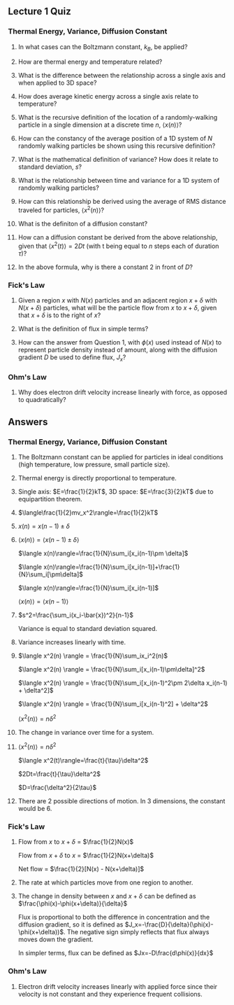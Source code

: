 ## Lecture 1 Quiz

### Thermal Energy, Variance, Diffusion Constant
1. In what cases can the Boltzmann constant, $k_B$, be applied?
   
2. How are thermal energy and temperature related?
   
3. What is the difference between the relationship across a single axis and when applied to 3D space?
   
4. How does average kinetic energy across a single axis relate to temperature?
   
5. What is the recursive definition of the location of a randomly-walking particle in a single dimension at a discrete time $n$, $\langle x(n)\rangle$?
   
6. How can the constancy of the average position of a 1D system of $N$ randomly walking particles be shown using this recursive definition?
   
7. What is the mathematical definition of variance? How does it relate to standard deviation, $s$?
   
8. What is the relationship between time and variance for a 1D system of randomly walking particles?
   
9.  How can this relationship be derived using the average of RMS distance traveled for particles, $\langle x^2(n)\rangle$?
    
10. What is the definiton of a diffusion constant?

11. How can a diffusion constant be derived from the above relationship, given that $\langle x^2(t)\rangle=2Dt$ (with t being equal to $n$ steps each of duration $\tau$)?

12. In the above formula, why is there a constant 2 in front of $D$?

### Fick's Law

1. Given a region $x$ with $N(x)$ particles and an adjacent region $x+\delta$ with $N(x+\delta)$ particles, what will be the particle flow from $x$ to $x+\delta$, given that $x+\delta$ is to the right of $x$?

2. What is the definition of flux in simple terms?

3. How can the answer from Question 1, with $\phi(x)$ used instead of $N(x)$ to represent particle density instead of amount, along with the diffusion gradient $D$ be used to define flux, $J_x$?

### Ohm's Law

1. Why does electron drift velocity increase linearly with force, as opposed to quadratically?

## Answers

### Thermal Energy, Variance, Diffusion Constant
1. The Boltzmann constant can be applied for particles in ideal conditions (high temperature, low pressure, small particle size).
   
2. Thermal energy is directly proportional to temperature.
   
3. Single axis: $E=\frac{1}{2}kT$, 3D space: $E=\frac{3}{2}kT$ due to equipartition theorem.

4. $\langle\frac{1}{2}mv_x^2\rangle=\frac{1}{2}kT$

5. $x(n)=x(n-1)\pm\delta$
  
6. $\langle x(n)\rangle=\langle x(n-1)\pm\delta \rangle$
   
   $\langle x(n)\rangle=\frac{1}{N}\sum_i[x_i(n-1)\pm \delta]$

   $\langle x(n)\rangle=\frac{1}{N}\sum_i[x_i(n-1)]+\frac{1}{N}\sum_i[\pm\delta]$

   $\langle x(n)\rangle=\frac{1}{N}\sum_i[x_i(n-1)]$

   $\langle x(n)\rangle=\langle x(n-1)\rangle$

7. $s^2=\frac{\sum_i(x_i-\bar{x})^2}{n-1}$
   
   Variance is equal to standard deviation squared.

8. Variance increases linearly with time.

9. $\langle x^2(n) \rangle = \frac{1}{N}\sum_ix_i^2(n)$
    
    $\langle x^2(n) \rangle = \frac{1}{N}\sum_i[x_i(n-1)\pm\delta]^2$

    $\langle x^2(n) \rangle = \frac{1}{N}\sum_i[x_i(n-1)^2\pm 2\delta x_i(n-1) + \delta^2]$

    $\langle x^2(n) \rangle = \frac{1}{N}\sum_i[x_i(n-1)^2] + \delta^2$

    $\langle x^2(n) \rangle = n\delta^2$

10. The change in variance over time for a system.

11. $\langle x^2(n)\rangle=n\delta^2$
    
    $\langle x^2(t)\rangle=\frac{t}{\tau}\delta^2$

    $2Dt=\frac{t}{\tau}\delta^2$

    $D=\frac{\delta^2}{2\tau}$

12. There are 2 possible directions of motion. In 3 dimensions, the constant would be 6. 

### Fick's Law

1. Flow from $x$ to $x+\delta$ = $\frac{1}{2}N(x)$
   
   Flow from $x+\delta$ to $x$ = $\frac{1}{2}N(x+\delta)$

   Net flow = $\frac{1}{2}[N(x) - N(x+\delta)]$

2. The rate at which particles move from one region to another.

3. The change in density between $x$ and $x+\delta$ can be defined as $\frac{\phi(x)-\phi(x+\delta)}{\delta}$
   
   Flux is proportional to both the difference in concentration and the diffusion gradient, so it is defined as $J_x=-\frac{D}{\delta}(\phi(x)-\phi(x+\delta))$. The negative sign simply reflects that flux always moves down the gradient. 

   In simpler terms, flux can be defined as $Jx=-D\frac{d\phi(x)}{dx}$

### Ohm's Law

1. Electron drift velocity increases linearly with applied force since their velocity is not constant and they experience frequent collisions.